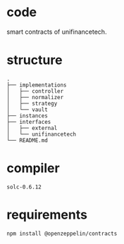 # code

smart contracts of unifinancetech.

# structure

```
.
├── implementations
│   ├── controller
│   ├── normalizer
│   ├── strategy
│   └── vault
├── instances
├── interfaces
│   ├── external
│   └── unifinancetech
└── README.md
```

# compiler

`solc-0.6.12`

# requirements

```sh
npm install @openzeppelin/contracts
```
